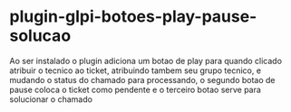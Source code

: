 # plugin-glpi-botoes-play-pause-solucao
Ao ser instalado o plugin adiciona um botao de play para quando clicado atribuir o tecnico ao ticket, atribuindo tambem seu grupo tecnico, e mudando o status do chamado para processando, o segundo botao de pause coloca o ticket como pendente e o terceiro botao serve para solucionar o chamado
